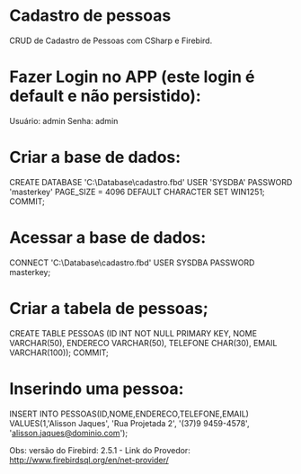 # Cadastro de pessoas

CRUD de Cadastro de Pessoas com CSharp e Firebird.

# Fazer Login no APP (este login é default e não persistido):

Usuário: admin
Senha: admin

# Criar a base de dados:

CREATE DATABASE 'C:\Database\cadastro.fbd' USER 'SYSDBA' PASSWORD 'masterkey' PAGE_SIZE = 4096 DEFAULT CHARACTER SET WIN1251;
COMMIT;

# Acessar a base de dados:

CONNECT 'C:\Database\cadastro.fbd' USER SYSDBA PASSWORD masterkey;

# Criar a tabela de pessoas;

CREATE TABLE PESSOAS (ID INT NOT NULL PRIMARY KEY, NOME VARCHAR(50), ENDERECO VARCHAR(50), TELEFONE CHAR(30), EMAIL VARCHAR(100));
COMMIT;

# Inserindo uma pessoa:

INSERT INTO PESSOAS(ID,NOME,ENDERECO,TELEFONE,EMAIL) VALUES(1,'Alisson Jaques', 'Rua Projetada 2', '(37)9 9459-4578', 'alisson.jaques@dominio.com');

Obs: versão do Firebird: 2.5.1 - Link do Provedor: http://www.firebirdsql.org/en/net-provider/
